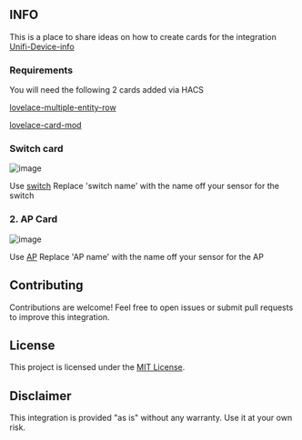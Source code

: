 ## INFO

This is a place to share ideas on how to create cards for the integration [Unifi-Device-info](https://github.com/w1tw0lf/Unifi-Device-info)

### Requirements

You will need the following 2 cards added via HACS

[lovelace-multiple-entity-row](https://github.com/benct/lovelace-multiple-entity-row)

[lovelace-card-mod](https://github.com/thomasloven/lovelace-card-mod)

### Switch card

![image](https://github.com/user-attachments/assets/7e3f796e-a40a-48b6-8042-4d4f3ee4b97f)

Use [switch](https://github.com/w1tw0lf/Unifi-Device-info-display/blob/main/Switch%20card.yaml)
Replace 'switch name' with the name off your sensor for the switch

### 2. AP Card

![image](https://github.com/user-attachments/assets/ce689902-e7d4-4d9a-8c6d-27bb78a62a57)

Use [AP](https://github.com/w1tw0lf/Unifi-Device-info-display/blob/main/AP%20card.yaml)
Replace 'AP name' with the name off your sensor for the AP

## Contributing

Contributions are welcome! Feel free to open issues or submit pull requests to improve this integration.

## License

This project is licensed under the [MIT License](LICENSE).

## Disclaimer

This integration is provided "as is" without any warranty. Use it at your own risk.
